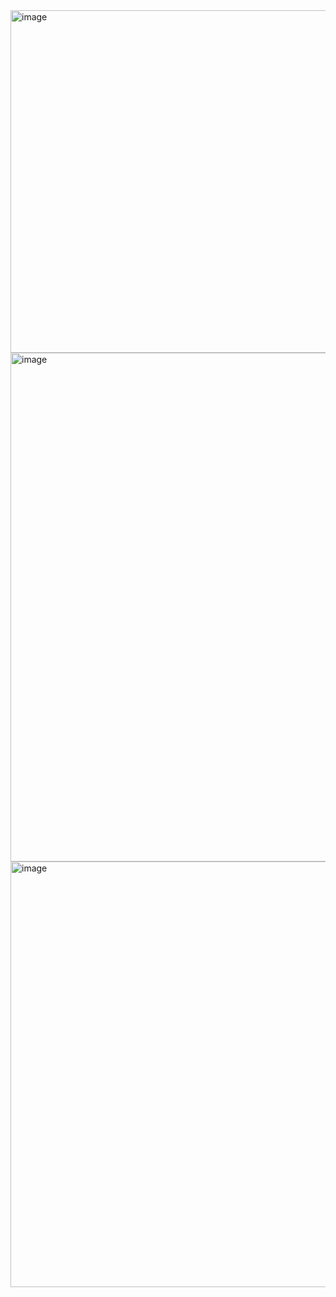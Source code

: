 <img width="548" alt="image" src="https://github.com/user-attachments/assets/adc6986e-e7ca-4e8d-ae5a-3d2588e50367" />

<img width="814" alt="image" src="https://github.com/user-attachments/assets/77a734d0-4d59-4253-9901-79e15190a79b" />

<img width="681" alt="image" src="https://github.com/user-attachments/assets/fef4f91c-e152-4e79-b4f8-e1064e8f49da" />

